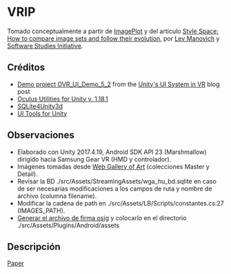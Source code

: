 # VRIP
Tomado conceptualmente a partir de <a href="https://github.com/culturevis/imageplot">ImagePlot</a> y del artículo <a href="http://manovich.net/content/04-projects/073-style-space/70_article_2011.pdf">Style Space: How to compare image sets and follow their evolution</a>, por <a href="http://manovich.net/">Lev Manovich</a> y <a href="http://lab.softwarestudies.com/">Software Studies Initiative</a>.

## Créditos
* <a href="https://scontent.oculuscdn.com/v/t64.5771-25/10000000_260630374721291_735112454761086976_n.zip?_nc_cat=111&_nc_oc=AQkCIcMtnf9moCQb1_Lou7d9d8P-6bUY9MOjj6gvTMsvOaT0eYp7OzLhe1jIthQAO90&_nc_ht=scontent.oculuscdn.com&oh=5dd90f9f76ef0a7daa245a1925f21d4f&oe=5D39C39C">Demo project OVR_UI_Demo_5_2</a> from the <a href="https://developer.oculus.com/blog/unitys-ui-system-in-vr/">Unity's UI System in VR</a> blog post
* <a href="https://developer.oculus.com/downloads/package/oculus-utilities-for-unity-5/1.18.1/">Oculus Utilities for Unity v. 1.18.1</a>
* <a href="https://github.com/robertohuertasm/SQLite4Unity3d">SQLite4Unity3d</a>
* <a href="https://assetstore.unity.com/packages/tools/gui/ui-tools-for-unity-124299">UI Tools for Unity</a>

## Observaciones
* Elaborado con Unity 2017.4.19, Android SDK API 23 (Marshmallow) dirigido hacia Samsung Gear VR (HMD y controlador).
* Imágenes tomadas desde <a href="https://www.wga.hu/">Web Gallery of Art</a> (colecciones Master y Detail).
* Revisar la BD ./src/Assets/StreamingAssets/wga_hu_bd.sqlite en caso de ser necesarias modificaciones a los campos de ruta y nombre de archivo (columna filename).
* Modificar la cadena de path en ./src/Assets/LB/Scripts/constantes.cs:27 (IMAGES_PATH).
* <a href="https://developer.oculus.com/documentation/mobilesdk/latest/concepts/mobile-submission-sig-file/">Generar el archivo de firma osig</a> y colocarlo en el directorio ./src/Assets/Plugins/Android/assets

## Descripción
<a href="doc/VRIP_Paper_ext.pdf">Paper</a>
